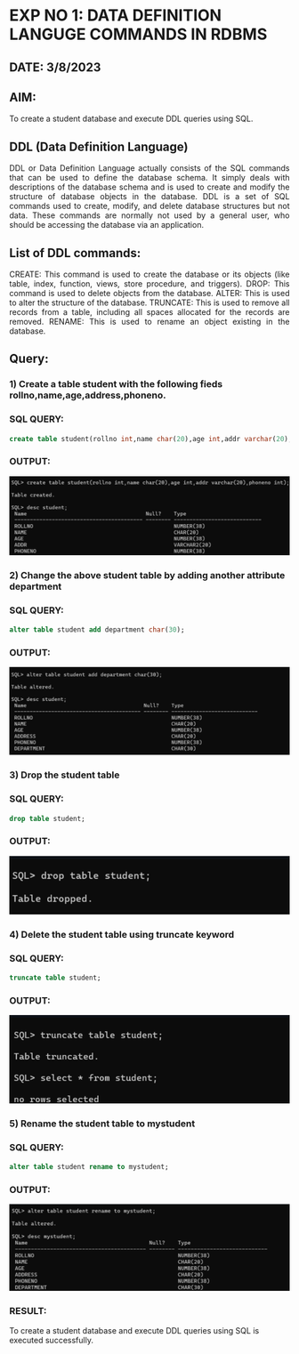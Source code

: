 # EXP NO 1: DATA DEFINITION LANGUGE COMMANDS IN RDBMS

## DATE: 3/8/2023

## AIM:
To create a student database and execute DDL queries using SQL.


## DDL (Data Definition Language)
<div align="justify">
DDL or Data Definition Language actually consists of the SQL commands that can be used to define the database schema. It simply deals with descriptions of the database schema and is used to create and modify the structure of database objects in the database. DDL is a set of SQL commands used to create, modify, and delete database structures but not data. These commands are normally not used by a general user, who should be accessing the database via an application.
</div>
 
## List of DDL commands: 
<div align="justify">
CREATE: This command is used to create the database or its objects (like table, index, function, views, store procedure, and triggers).
DROP: This command is used to delete objects from the database.
ALTER: This is used to alter the structure of the database.
TRUNCATE: This is used to remove all records from a table, including all spaces allocated for the records are removed.
RENAME: This is used to rename an object existing in the database.
</div>

## Query:
### 1) Create a table student with the following fieds rollno,name,age,address,phoneno.

### SQL QUERY: 
```sql
create table student(rollno int,name char(20),age int,addr varchar(20),phoneno int);
```

### OUTPUT:
![Alt text](270861020-d4078461-29d3-4714-aa2b-d859b4552fa6.png)

### 2) Change the above student table by adding another attribute department

### SQL QUERY: 
```sql
alter table student add department char(30);
```

### OUTPUT:
![Alt text](270861141-2c22e52a-f697-4647-8c27-19b5dbb87d15.png)

### 3) Drop the student table
 
### SQL QUERY: 
```sql
drop table student;
```

### OUTPUT:
![Alt text](270861215-d0c90400-b82a-4d48-898f-1d18b60f2f8a.png)

### 4) Delete the student table using truncate keyword

### SQL QUERY: 
```sql
truncate table student;
```

### OUTPUT:
![Alt text](270861260-a7cf6059-f7e7-4b7f-9db9-8e45b0246324.png)


### 5) Rename the student table to mystudent

### SQL QUERY: 
```sql
alter table student rename to mystudent;
```

### OUTPUT:
![Alt text](270861345-9d838847-3a92-4ec4-a2e6-a98d06085ad0.png)



### RESULT:
To create a student database and execute DDL queries using SQL is executed successfully.
